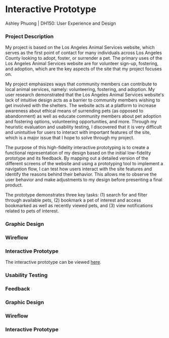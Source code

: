 # Interactive Prototype
Ashley Phuong | DH150: User Experience and Design

### Project Description
My project is based on the Los Angeles Animal Services website, which serves as the first point of contact for many individuals across Los Angeles County looking to adopt, foster, or surrender a pet. The primary uses of the Los Angeles Animal Services website are for volunteer sign-up, fostering, and adoption, which are the key aspects of the site that my project focuses on.

My project emphasizes ways that community members can contribute to local animal services, namely: volunteering, fostering, and adoption. My user research demonstrated that the Los Angeles Animal Services website's lack of intuitive design acts as a barrier to community members wishing to get involved with the shelters. The website acts at a platform to increase awareness about ethical means of surrending pets (as opposed to abandonment) as well as educate community members about pet adoption and fostering options, volunteering opportunities, and more. Through my heuristic evaluation and usability testing, I discovered that it is very difficult and unintuitive for users to interact with important features of the site, which is a major issue that I hope to solve through my project.

The purpose of this high-fidelity interactive prototyping is to create a functional representation of my design based on the initial low-fidelity prototype and its feedback. By mapping out a detailed version of the different screens of the website and using a prototyping tool to implement a navigation flow, I can test how users interact with the site features and identify the reasons behind their behavior. This allows me to observe the user behavior and make adjustments to my design before presenting a final product.

The prototype demonstrates three key tasks: (1) search for and filter through available pets, (2) bookmark a pet of interest and access bookmarked as well as recently viewed pets, and (3) view notifications related to pets of interest.

### Graphic Design

### Wireflow

### Interactive Prototype
The interactive prototype can be viewed [here](https://www.figma.com/file/tiAJdPLosptJ5utSgLDpmk/Los-Angeles-Animal-Services?node-id=0%3A1).

### Usability Testing

### Feedback

### Graphic Design

### Wireflow

### Interactive Prototype

